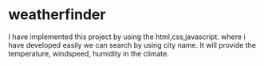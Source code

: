 # weatherfinder
I have implemented this project  by using the html,css,javascript. 
where i have developed easily we can search by using city name. 
It will provide the temperature, windspeed, humidity in the climate.
